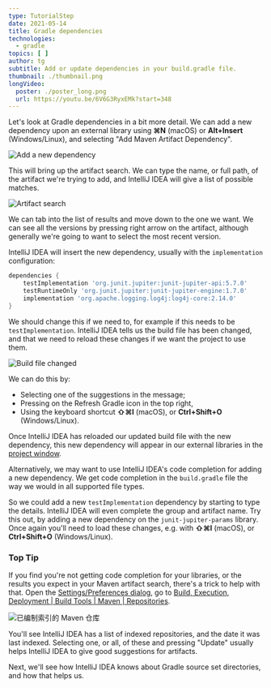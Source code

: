 ```yaml
---
type: TutorialStep
date: 2021-05-14
title: Gradle dependencies
technologies:
  - gradle
topics: [ ]
author: tg
subtitle: Add or update dependencies in your build.gradle file.
thumbnail: ./thumbnail.png
longVideo:
  poster: ./poster_long.png
  url: https://youtu.be/6V6G3RyxEMk?start=348
---
```


Let's look at Gradle dependencies in a bit more detail. We can add a new dependency upon an external library using **⌘N** (macOS) or **Alt+Insert** (Windows/Linux), and selecting "Add Maven Artifact Dependency".

![Add a new dependency](./add-dependencies.png)

This will bring up the artifact search. We can type the name, or full path, of the artifact we're trying to add, and IntelliJ IDEA will give a list of possible matches.

![Artifact search](./artifact-search.png)

We can tab into the list of results and move down to the one we want. We can see all the versions by pressing right arrow on the artifact, although generally we're going to want to select the most recent version.

IntelliJ IDEA will insert the new dependency, usually with the `implementation` configuration:

```groovy
dependencies {
    testImplementation 'org.junit.jupiter:junit-jupiter-api:5.7.0'
    testRuntimeOnly 'org.junit.jupiter:junit-jupiter-engine:1.7.0'
    implementation 'org.apache.logging.log4j:log4j-core:2.14.0'
}
```

We should change this if we need to, for example if this needs to be `testImplementation`. IntelliJ IDEA tells us the build file has been changed, and that we need to reload these changes if we want the project to use them.

![Build file changed](./build-file-changed.png)

We can do this by:
 - Selecting one of the suggestions in the message;
 - Pressing on the Refresh Gradle icon in the top right,
 - Using the keyboard shortcut **⇧⌘I** (macOS), or **Ctrl+Shift+O** (Windows/Linux).

Once IntelliJ IDEA has reloaded our updated build file with the new dependency, this new dependency will appear in our external libraries in the [project window](https://www.jetbrains.com/help/idea/project-tool-window.html).

Alternatively, we may want to use IntelliJ IDEA's code completion for adding a new dependency. We get code completion in the `build.gradle` file the way we would in all supported file types.

So we could add a new `testImplementation` dependency by starting to type the details. IntelliJ IDEA will even complete the group and artifact name. Try this out, by adding a new dependency on the `junit-jupiter-params` library. Once again you'll need to load these changes, e.g. with **⇧⌘I** (macOS), or **Ctrl+Shift+O** (Windows/Linux).

### Top Tip
If you find you're not getting code completion for your libraries, or the results you expect in your Maven artifact search, there's a trick to help with that. Open the [Settings/Preferences dialog](https://www.jetbrains.com/help/idea/settings-preferences-dialog.html), go to [Build, Execution, Deployment | Build Tools | Maven | Repositories](https://www.jetbrains.com/help/idea/maven-repositories.html).

![已编制索引的 Maven 仓库](./repositories.png)

You'll see IntelliJ IDEA has a list of indexed repositories, and the date it was last indexed. Selecting one, or all, of these and pressing "Update" usually helps IntelliJ IDEA to give good suggestions for artifacts.

Next, we'll see how IntelliJ IDEA knows about Gradle source set directories, and how that helps us.
